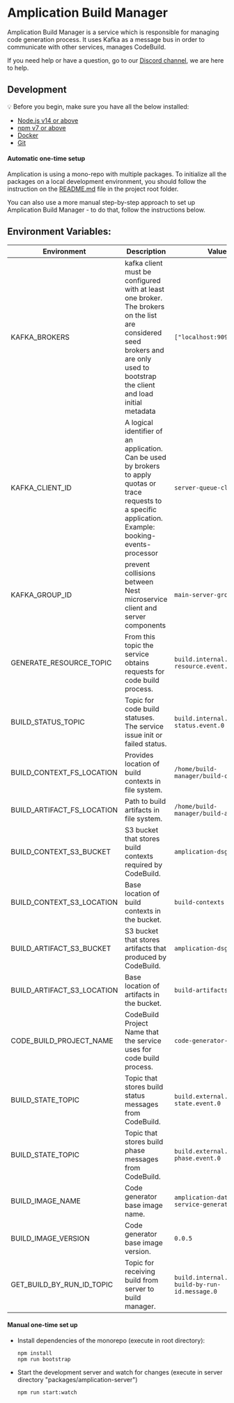 # Amplication Build Manager

Amplication Build Manager is a service which is responsible for managing code generation process. It uses Kafka as a message bus in order to communicate with other services, manages CodeBuild.

If you need help or have a question, go to our [Discord channel](https://discord.gg/Z2CG3rUFnu), we are here to help.

## Development

:bulb: Before you begin, make sure you have all the below installed:

- [Node.js v14 or above](https://nodejs.org/en/download/)
- [npm v7 or above](https://github.blog/2020-10-13-presenting-v7-0-0-of-the-npm-cli/)
- [Docker](https://docs.docker.com/desktop/)
- [Git](https://git-scm.com/book/en/v2/Getting-Started-Installing-Git/)

#### Automatic one-time setup

Amplication is using a mono-repo with multiple packages. To initialize all the packages on a local development environment, you should follow the instruction on the [README.md](../../README.md) file in the project root folder.

You can also use a more manual step-by-step approach to set up Amplication Build Manager - to do that, follow the instructions below.

## Environment Variables:

| Environment | Description | Value       |
| ----------- | ----------- | ----------- |
| KAFKA_BROKERS | kafka client must be configured with at least one broker. The brokers on the list are considered seed brokers and are only used to bootstrap the client and load initial metadata  | `["localhost:9092"]` |
| KAFKA_CLIENT_ID | A logical identifier of an application. Can be used by brokers to apply quotas or trace requests to a specific application. Example: booking-events-processor | `server-queue-client` |
| KAFKA_GROUP_ID |  prevent collisions between Nest microservice client and server components  | `main-server-group` |
| GENERATE_RESOURCE_TOPIC | From this topic the service obtains requests for code build process.  | `build.internal.generate-resource.event.0` |
| BUILD_STATUS_TOPIC | Topic for code build statuses. The service issue init or failed status. | `build.internal.build-status.event.0` |
| BUILD_CONTEXT_FS_LOCATION | Provides location of build contexts in file system. | `/home/build-manager/build-contexts` |
| BUILD_ARTIFACT_FS_LOCATION | Path to build artifacts in file system. | `/home/build-manager/build-artifacts` |
| BUILD_CONTEXT_S3_BUCKET | S3 bucket that stores build contexts required by CodeBuild. | `amplication-dsg-dev` |
| BUILD_CONTEXT_S3_LOCATION | Base location of build contexts in the bucket. | `build-contexts` |
| BUILD_ARTIFACT_S3_BUCKET | S3 bucket that stores artifacts that produced by CodeBuild. | `amplication-dsg-dev` |
| BUILD_ARTIFACT_S3_LOCATION | Base location of artifacts in the bucket. | `build-artifacts` |
| CODE_BUILD_PROJECT_NAME | CodeBuild Project Name that the service uses for code build process. | `code-generator-dev` |
| BUILD_STATE_TOPIC | Topic that stores build status messages from CodeBuild. | `build.external.build-state.event.0` |
| BUILD_STATE_TOPIC | Topic that stores build phase messages from CodeBuild. | `build.external.build-phase.event.0` |
| BUILD_IMAGE_NAME | Code generator base image name. | `amplication-data-service-generator` |
| BUILD_IMAGE_VERSION | Code generator base image version. | `0.0.5` |
| GET_BUILD_BY_RUN_ID_TOPIC | Topic for receiving build from server to build manager. | `build.internal.get-build-by-run-id.message.0` | 

#### Manual one-time set up

- Install dependencies of the monorepo (execute in root directory):

  ```
  npm install
  npm run bootstrap
  ```

- Start the development server and watch for changes (execute in server directory "packages/amplication-server")
  ```
  npm run start:watch
  ```

